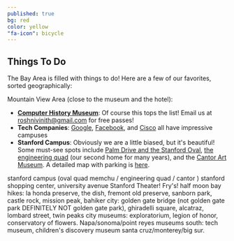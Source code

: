 ```yaml
---
published: true
bg: red
color: yellow
"fa-icon": bicycle
---
```




















## Things To Do

The Bay Area is filled with things to do!  Here are a few of our favorites, sorted geographically:

Mountain View Area (close to the museum and the hotel):
- **[Computer History Museum](http://www.computerhistory.org/)**:  Of course this tops the list!  Email us at roshnivinith@gmail.com for free passes!
- **Tech Companies**:  [Google](https://goo.gl/maps/bPbgYhryxiN2), [Facebook](https://goo.gl/maps/KwvFRBggN9w), and [Cisco](https://goo.gl/maps/HTYtAzco5Vp) all have impressive campuses
- **Stanford Campus**:  Obviously we are a little biased, but it's beautiful!  Some must-see spots include [Palm Drive and the Stanford Oval](https://goo.gl/maps/61bb2fPvPKF2), [the engineering quad](https://goo.gl/maps/uwP2sfPy46E2) (our second home for many years), and the [Cantor Art Museum](http://museum.stanford.edu/).  A detailed map with parking is [here](http://maps.stanford.edu/sites/all/lbre-shared/files/maps/files/shared/file/maps_records/Parking_And_Circulation_Map.pdf).


stanford campus (oval quad memchu / engineering quad / cantor )
stanford shopping center, university avenue
Stanford Theater!
Fry's!
half moon bay
hikes: la honda preserve, the dish, fremont old preserve, sanborn park, castle rock, mission peak, bahiker
city: golden gate bridge (not golden gate park DEFINITELY NOT golden gate park), ghiradelli square, alcatraz, lombard street, twin peaks
city museums: exploratorium, legion of honor, conservatory of flowers.
Napa/sonoma/point reyes
museums south: tech museum, children's discovery museum
santa cruz/monterey/big sur.